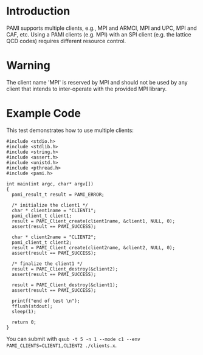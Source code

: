 # Introduction #

PAMI supports multiple clients, e.g., MPI and ARMCI, MPI and UPC, MPI and CAF, etc.  Using a PAMI clients (e.g. MPI) with an SPI client (e.g. the lattice QCD codes) requires different resource control.

# Warning #

The client name 'MPI' is reserved by MPI and should not be used by any client that intends to inter-operate with the provided MPI library.

# Example Code #

This test demonstrates how to use multiple clients:

```
#include <stdio.h>
#include <stdlib.h>
#include <string.h>
#include <assert.h>
#include <unistd.h>
#include <pthread.h>
#include <pami.h>

int main(int argc, char* argv[])
{
  pami_result_t result = PAMI_ERROR;

  /* initialize the client1 */
  char * client1name = "CLIENT1";
  pami_client_t client1;
  result = PAMI_Client_create(client1name, &client1, NULL, 0);
  assert(result == PAMI_SUCCESS);

  char * client2name = "CLIENT2";
  pami_client_t client2;
  result = PAMI_Client_create(client2name, &client2, NULL, 0);
  assert(result == PAMI_SUCCESS);

  /* finalize the client1 */
  result = PAMI_Client_destroy(&client2);
  assert(result == PAMI_SUCCESS);

  result = PAMI_Client_destroy(&client1);
  assert(result == PAMI_SUCCESS);

  printf("end of test \n");
  fflush(stdout);
  sleep(1);

  return 0;
}
```

You can submit with `qsub -t 5 -n 1 --mode c1 --env PAMI_CLIENTS=CLIENT1,CLIENT2 ./clients.x`.